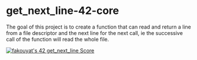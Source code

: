 # get_next_line-42-core
The goal of this project is to create a function that can read and return a line from a file descriptor and the next line for the next call, ie the successive call of the function will read the whole file.

[![fakouyat's 42 get_next_line Score](https://badge42.vercel.app/api/v2/cl43btit7002109mldaxlblot/project/2592363)](https://github.com/JaeSeoKim/badge42)

